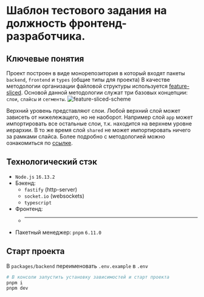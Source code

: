 # Шаблон тестового задания на должность фронтенд-разработчика.

## Ключевые понятия
Проект построен в виде монорепозитория в который входят пакеты `backend`, `frontend` и `types` (общие типы для проекта)
В качестве методологии организации файловой структуры используется [feature-sliced](https://feature-sliced.design/). Основой данной методологии служат три базовых концепции: `слои`, `слайсы` и `сегменты`.
![feature-sliced-scheme](https://feature-sliced.design/assets/images/visual_schema-ca092cc631de8c129dfb48174d0a927a.jpg)

Верхний уровень представляют слои. Любой верхний слой может зависеть от нижележащего, но не наоборот. Например слой `app` может импортировать все остальные слои, т.к. находится на верхнем уровне иерархии. В то же время слой `shared` не может импортировать ничего за рамками слайса.
Более подробно c методологией можно ознакомиться по [ссылке](https://feature-sliced.design/).

## Технологический стэк
- `Node.js` `16.13.2`
- Бэкенд:
    - `fastify` (http-server)
    - `socket.io` (websockets)
    - `typescript`
- Фронтенд:
    - *****
- Пакетный менеджер: `pnpm` `6.11.0`

## Старт проекта
В `packages/backend` переименовать `.env.example` в `.env`

```sh
# В консоли запустить установку зависимостей и старт проекта
pnpm i
pnpm dev
```
